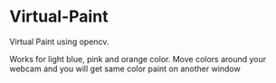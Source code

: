 # Virtual-Paint
Virtual Paint using opencv. 

Works for light blue, pink and orange color.
Move colors around your webcam and you will get same color paint on another window


